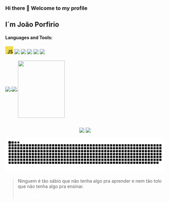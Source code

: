 ### Hi there 👋 Welcome to my profile

## I´m João Porfirio

#### Languages and Tools:

<div>
  <img height="25em" src="https://raw.githubusercontent.com/github/explore/80688e429a7d4ef2fca1e82350fe8e3517d3494d/topics/javascript/javascript.png">
  <img width="25em" src="https://seeklogo.com/images/C/c-sharp-c-logo-02F17714BA-seeklogo.com.png">
  <img width="25em" src="https://miro.medium.com/max/816/1*TpbxEQy4ckB-g31PwUQPlg.png"> 
  <img width="25em" src="https://upload.wikimedia.org/wikipedia/commons/thumb/c/c3/Python-logo-notext.svg/768px-Python-logo-notext.svg.png">
  <img width="20em" src="https://upload.wikimedia.org/wikipedia/commons/thumb/8/80/HTML5_logo_resized.svg/1200px-HTML5_logo_resized.svg.png">
  <img width="20em" src="https://upload.wikimedia.org/wikipedia/commons/thumb/d/d5/CSS3_logo_and_wordmark.svg/1200px-CSS3_logo_and_wordmark.svg.png">
</div>

<br>

<div>
  <a href="https://github.com/ellen2121">
  <img height="180em"   align="center" src="https://github-readme-stats.vercel.app/api?username=Porfirio-Prodigy&show_icons=true&theme=midnight-purple&include_all_commits=true&count_private=true"/>
  <img height="180em"  align="center" src="https://github-readme-stats.vercel.app/api/top-langs/?username=Porfirio-Prodigy&&layout=compact&hide=shell&theme=midnight-purple"/>

  <img align="center" width="148" height="180" src="https://media.giphy.com/media/3oz8xQ6746bq8fjBBu/source.gif">
</div>
 <br>
<div  align="center"> 
  
  <a href="https://www.instagram.com/joaoporfirio6431/" target="_blank"><img src="https://img.shields.io/badge/-Instagram-%23E4405F?style=for-the-badge&logo=instagram&logoColor=white" target="_blank"></a>
  <a href="https://www.linkedin.com/in/jo%C3%A3o-porfirio-1209831b0/" target="_blank"><img src="https://img.shields.io/badge/-LinkedIn-%230077B5?style=for-the-badge&logo=linkedin&logoColor=white" target="_blank"></a>
 
  ![Snake animation](https://github.com/ellen2121/ellen2121/blob/output/github-contribution-grid-snake.svg)
 
</div>

> Ninguem é tão sábio que não tenha algo pra aprender e nem tão tolo que não tenha algo pra ensinar.
>
> <p style="color: white; align-text: center;"><b>Blaise Pascal<b></p>

<!--
**Porfirio-Prodigy/Porfirio-Prodigy** is a ✨ _special_ ✨ repository because its `README.md` (this file) appears on your GitHub profile.

Here are some ideas to get you started:

- 🔭 I’m currently working on ...
- 🌱 I’m currently learning ...
- 👯 I’m looking to collaborate on ...
- 🤔 I’m looking for help with ...
- 💬 Ask me about ...
- 📫 How to reach me: ...
- 😄 Pronouns: ...
- ⚡ Fun fact: ...
-->
